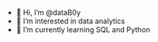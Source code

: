 - 👋 Hi, I’m @dataB0y
- 👀 I’m interested in data analytics
- 🌱 I’m currently learning SQL and Python

<!---
dataB0y/dataB0y is a ✨ special ✨ repository because its `README.md` (this file) appears on your GitHub profile.
You can click the Preview link to take a look at your changes.
--->
